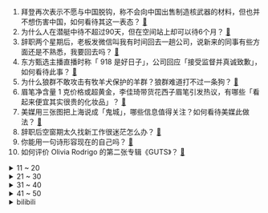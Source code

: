 1. 拜登再次表示不愿与中国脱钩，称不会向中国出售制造核武器的材料，但也并不想伤害中国，如何看待其这一表态？ [:link:](https://www.zhihu.com/question/621481155)
2. 为什么人在潜艇中待不超过90天，但在空间站上却可以待6个月？ [:link:](https://www.zhihu.com/question/620380728)
3. 辞职两个星期后，老板发微信叫我有时间回去一趟公司，说新来的同事有些方面还是不熟悉，我要回去吗？ [:link:](https://www.zhihu.com/question/621371721)
4. 东方甄选主播直播时称「 918 是好日子」，公司回应「接受监督并真诚致歉」，如何看待此事？ [:link:](https://www.zhihu.com/question/621478354)
5. 为什么狼群不敢攻击有牧羊犬保护的羊群？狼群难道打不过一条狗？ [:link:](https://www.zhihu.com/question/510586563)
6. 眉笔净含量 1 克价格或超黄金，李佳琦带货花西子眉笔引发热议，有哪些「看起来便宜其实很贵的化妆品」？ [:link:](https://www.zhihu.com/question/621490968)
7. 美媒用三张图把上海说成「鬼城」，哪些信息值得关注？如何看待美媒此做法？ [:link:](https://www.zhihu.com/question/621458145)
8. 辞职后空窗期太久找新工作很迷茫怎么办？ [:link:](https://www.zhihu.com/question/620303050)
9. 你能用一句诗形容现在的自己吗？ [:link:](https://www.zhihu.com/question/617533149)
10. 如何评价 Olivia Rodrigo 的第二张专辑《GUTS》？ [:link:](https://www.zhihu.com/question/620972497)
<details>
<summary>11 ~ 20</summary>

11. 学校空调、午休开始收费，为何消费降级和万物降价大趋势下，这些本该免费的东西都开始收费或涨价？ [:link:](https://www.zhihu.com/question/620618493)
12. G20 联合声明发布，对此俄罗斯表示满意，乌克兰则痛批，哪些信息值得关注？这一声明释放了哪些信号？ [:link:](https://www.zhihu.com/question/621481473)
13. 华为高管回应「数码博主测试华为 Mate 60 能否在飞机上连卫星」，称「系违规行为」，如何看待此事？ [:link:](https://www.zhihu.com/question/621501214)
14. 如何看待李佳琦为花西子眉笔之事哭着道歉？ [:link:](https://www.zhihu.com/question/621553216)
15. 蔡崇信、吴泳铭今日正式履新阿里巴巴董事长、CEO ，哪些信息值得关注？ [:link:](https://www.zhihu.com/question/621408529)
16. 为什么皇后几乎都不是皇帝心里最爱的那个？ [:link:](https://www.zhihu.com/question/607747906)
17. 乌龟寿命只有几十年，为什么会有千年王八万年龟的说法？ [:link:](https://www.zhihu.com/question/298150795)
18. 重庆主城的房子要不要亏着卖掉？ [:link:](https://www.zhihu.com/question/616048842)
19. 拿年薪的多少倍买车合适？ [:link:](https://www.zhihu.com/question/383531441)
20. 2023年的iphone15系列有什么值得期待的亮点？ [:link:](https://www.zhihu.com/question/603719986)
</details>
<details>
<summary>21 ~ 30</summary>

21. 媒体评李佳琦言论「国货难带和尊重消费者是两码事，后者是服务行业从业者的职业素养」，如何看待此事？ [:link:](https://www.zhihu.com/question/621445964)
22. 是努力重要还是机遇重要? [:link:](https://www.zhihu.com/question/614793995)
23. 什么样的运动会让你感到放松？ [:link:](https://www.zhihu.com/question/620239662)
24. 9 月 11 日沪指涨 0.84%，医药、汽车板块涨幅居前，如何看待今日行情？ [:link:](https://www.zhihu.com/question/621450565)
25. 作为职场新人，你害怕领导吗？ 是否有过与领导相处的「社死」时刻？ [:link:](https://www.zhihu.com/question/620916341)
26. 有一定打球基础，喜欢进攻，有哪些千元上下的羽毛球拍推荐？ [:link:](https://www.zhihu.com/question/616187310)
27. 关于未来，大家有什么忠告和建议？ [:link:](https://www.zhihu.com/question/614626306)
28. 什么运动能促进体态的正向改变？ [:link:](https://www.zhihu.com/question/618904332)
29. 健身被生活打乱了怎么办？ [:link:](https://www.zhihu.com/question/620745037)
30. 你该如何描述遗憾？ [:link:](https://www.zhihu.com/question/604980829)
</details>
<details>
<summary>31 ~ 40</summary>

31. 为什么说“免于被哲学打扰的人生是非常幸运的”？ [:link:](https://www.zhihu.com/question/460682173)
32. 你有没有读过关于“月亮”的诗词？ [:link:](https://www.zhihu.com/question/621467233)
33. 在哪一刻让你觉得有一只宠物是一件幸福的事？ [:link:](https://www.zhihu.com/question/276662215)
34. 9  月 11 日人民币止跌回升，人民币中间价调升 2 基点报 7.2148，人民币未来走势如何？ [:link:](https://www.zhihu.com/question/621474899)
35. 报道称日本核污染水首次排海 11 日将结束，最早将于九月下旬开始第二次排放，首次排海已造成哪些影响？ [:link:](https://www.zhihu.com/question/621455823)
36. 每天跑步会把膝盖「跑废」吗? [:link:](https://www.zhihu.com/question/619432375)
37. 伏案久坐人群除了避免久坐，下班后能通过哪些健身动作缓解腰肌劳损？ [:link:](https://www.zhihu.com/question/619541939)
38. 互联网冲浪 20 年，2G 到 5G，你的生活发生了哪些改变？ [:link:](https://www.zhihu.com/question/621467869)
39. 如果只带一个塑料袋穿越到秦朝，可以把塑料袋当作宝物献给皇帝吗？ [:link:](https://www.zhihu.com/question/620189037)
40. 工位对打工人来说意味着什么？ [:link:](https://www.zhihu.com/question/621501743)
</details>
<details>
<summary>41 ~ 50</summary>

41. 美国参谋长联席会议主席称「乌克兰攻势可能仅剩 30 天」，如何看待此说法？ [:link:](https://www.zhihu.com/question/621457071)
42. 哈尔滨打响商品房省外推介第一枪，带去了 21 个项目、近 5000 套房源，哪些信息值得关注？ [:link:](https://www.zhihu.com/question/621450579)
43. 减肥控制好饮食也能瘦，为什么还要运动？ [:link:](https://www.zhihu.com/question/619396440)
44. 科幻作品中的飞船在现实中为什么不可行？ [:link:](https://www.zhihu.com/question/620748129)
45. 许多人对「秀才」类账号被中老年追捧不屑一顾，这是否是一种偏见？是年轻人对父母辈的「傲慢」？ [:link:](https://www.zhihu.com/question/621565918)
46. 已入手荣耀Magic V2 折叠屏手机的人，可以分享下感受吗？现在入手值嘛？ [:link:](https://www.zhihu.com/question/621485791)
47. 为什么现在骑行运动这么受欢迎？ [:link:](https://www.zhihu.com/question/620709786)
48. 人生最大的成功是什么？ [:link:](https://www.zhihu.com/question/615710396)
49. MBTI 性格测试可以用作职业选择的参考吗？ [:link:](https://www.zhihu.com/question/620462220)
50. 办公室久坐族人又不想天天去健身房，怎么减内脏脂肪？ [:link:](https://www.zhihu.com/question/619691127)
</details><details>
<summary>bilibili</summary>

</details>